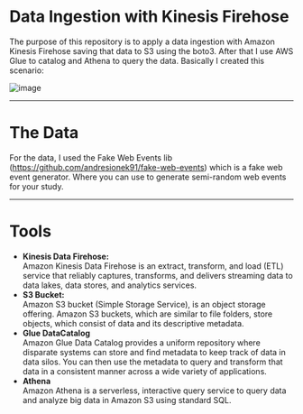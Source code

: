 # Data Ingestion with Kinesis Firehose

The purpose of this repository is to apply a data ingestion with Amazon Kinesis Firehose saving that data to S3 using the boto3. After that I use AWS Glue to catalog and Athena to query the data.
Basically I created this scenario:

![image](https://user-images.githubusercontent.com/32557663/202899919-ab26e7ae-3459-476e-8e94-3327e338fd5b.png)

---
# The Data

For the data, I used the Fake Web Events lib (https://github.com/andresionek91/fake-web-events) which is a fake web event generator. Where you can use to generate semi-random web events for your study.

---
# Tools

 * **Kinesis Data Firehose:** <br>
  Amazon Kinesis Data Firehose is an extract, transform, and load (ETL) service that reliably captures, transforms, and delivers streaming data to data lakes, data stores, and analytics services.
 * **S3 Bucket:** <br>
  Amazon S3 bucket (Simple Storage Service), is an object storage offering. Amazon S3 buckets, which are similar to file folders, store objects, which consist of data and its descriptive metadata.
 * **Glue DataCatalog** <br>
   Amazon Glue Data Catalog provides a uniform repository where disparate systems can store and find metadata to keep track of data in data silos. You can then use the metadata to query and transform that data in a consistent manner across a wide variety of applications.
 * **Athena** <br>
  Amazon Athena is a serverless, interactive query service to query data and analyze big data in Amazon S3 using standard SQL.

